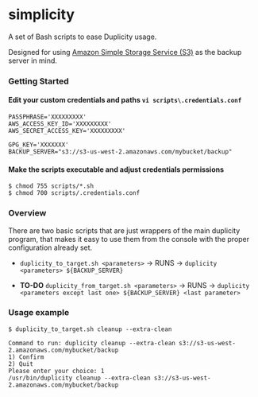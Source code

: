 # simplicity
A set of Bash scripts to ease Duplicity usage.

Designed for using [Amazon Simple Storage Service (S3)](https://aws.amazon.com/s3) as the backup server in mind.

### Getting Started

#### Edit your custom credentials and paths `vi scripts\.credentials.conf` 

```shell
PASSPHRASE='XXXXXXXXX'
AWS_ACCESS_KEY_ID='XXXXXXXXX'
AWS_SECRET_ACCESS_KEY='XXXXXXXXX'

GPG_KEY='XXXXXXX'
BACKUP_SERVER="s3://s3-us-west-2.amazonaws.com/mybucket/backup"
```
#### Make the scripts executable and adjust credentials permissions

```shell
$ chmod 755 scripts/*.sh
$ chmod 700 scripts/.credentials.conf
```

### Overview

There are two basic scripts that are just wrappers of the main duplicity program, that makes it easy to use them from the console with the proper configuration already set.

* `duplicity_to_target.sh <parameters>` -> RUNS -> `duplicity <parameters> ${BACKUP_SERVER}`

* __TO-DO__ `duplicity_from_target.sh <parameters>` -> RUNS -> `duplicity <parameters except last one> ${BACKUP_SERVER} <last parameter>`

### Usage example

```shell
$ duplicity_to_target.sh cleanup --extra-clean

Command to run: duplicity cleanup --extra-clean s3://s3-us-west-2.amazonaws.com/mybucket/backup
1) Confirm
2) Quit
Please enter your choice: 1
/usr/bin/duplicity cleanup --extra-clean s3://s3-us-west-2.amazonaws.com/mybucket/backup
```
